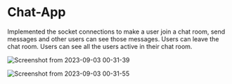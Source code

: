 # Chat-App 
Implemented the socket connections to make a user join a chat room, send messages and other users can see those messages. Users can leave the chat room. Users can see all the users active in their chat room.

![Screenshot from 2023-09-03 00-31-39](https://github.com/aniket0599/aniket-backend-projects/assets/56698924/88fdfc59-aadd-417c-8217-44379aa475d5)

![Screenshot from 2023-09-03 00-31-55](https://github.com/aniket0599/aniket-backend-projects/assets/56698924/21a452ef-9824-4354-a22c-618413d26d4a)

